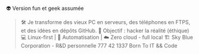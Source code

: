 👽 Version fun et geek assumée

> 🛠️ Je transforme des vieux PC en serveurs, des téléphones en FTPS, et des idées en dépôts GitHub.
🎯 Objectif : hacker la réalité (éthique)
💻 Linux-first | 🔄 Automatisation | ☁️ Zero cloud - full local
🏗️ Sky Blue Corporation - R&D personnelle
> 777
> 42
> 1337
> Born To IT && Code 
